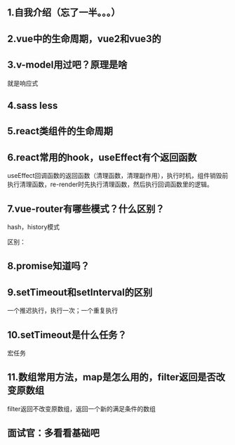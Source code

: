 ## 1.自我介绍（忘了一半。。。）

## 2.vue中的生命周期，vue2和vue3的



## 3.v-model用过吧？原理是啥

就是响应式

## 4.sass less



## 5.react类组件的生命周期



## 6.react常用的hook，useEffect有个返回函数

useEffect回调函数的返回函数（清理函数，清理副作用），执行时机，组件销毁前执行清理函数，re-render时先执行清理函数，然后执行回调函数里的逻辑。

## 7.vue-router有哪些模式？什么区别？

hash，history模式

区别：

## 8.promise知道吗？

## 9.setTimeout和setInterval的区别

一个推迟执行，执行一次；一个重复执行

## 10.setTimeout是什么任务？

宏任务

## 11.数组常用方法，map是怎么用的，filter返回是否改变原数组

filter返回不改变原数组，返回一个新的满足条件的数组

## 面试官：多看看基础吧